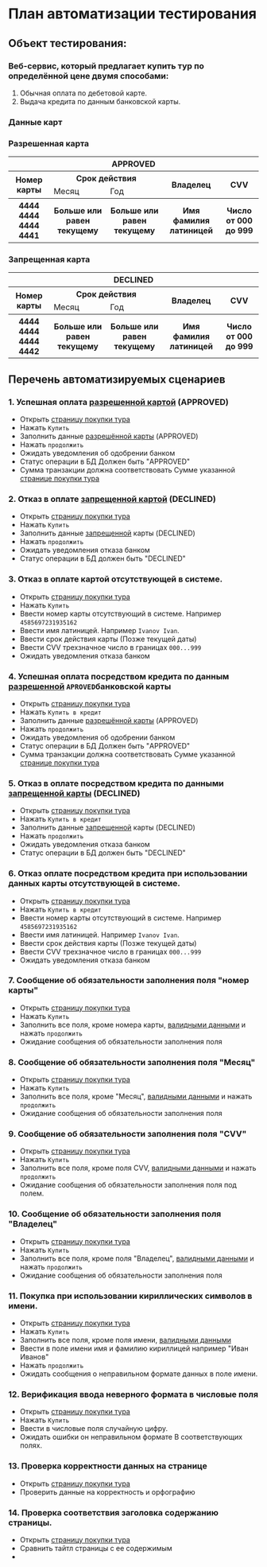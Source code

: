 # План автоматизации тестирования
## Объект тестирования:
### Веб-сервис, который предлагает купить тур по определённой цене двумя способами:
1. Обычная оплата по дебетовой карте.
2. Выдача кредита по данным банковской карты.
### Данные карт
### Разрешенная карта
<table>
   <tbody>
      <tr>
         <th colspan="6">APPROVED</th>
      </tr>
      <tr>
         <th colspan="2" rowspan="2">Номер карты</th>
         <th colspan="2">Срок действия</th>
         <th rowspan="2">Владелец</th>
         <th rowspan="2">CVV</th>
      </tr>
      <tr>
         <td>Месяц</td>
         <td>Год</td>
      </tr>
      <tr>
         <th>4444 4444 4444 4441</th>
         <th colspan="2">Больше или равен текущему</th>
         <th>Больше или равен текущему</th>
         <th>Имя фамилия латиницей</th>
         <th>Число от 000 до 999</th>
      <tr>
    </tbody>
</table> 

### Запрещенная карта
<table>
    <tbody>
      <tr>
         <th colspan="6">DECLINED</th>
      </tr>
      <tr>
         <th colspan="2" rowspan="2">Номер карты</th>
         <th colspan="2">Срок действия</th>
         <th rowspan="2">Владелец</th>
         <th rowspan="2">CVV</th>
      </tr>
      <tr>
         <td>Месяц</td>
         <td>Год</td>
      </tr>
      <tr>
         <th>4444 4444 4444 4442</th>
         <th colspan="2">Больше или равен текущему</th>
         <th>Больше или равен текущему</th>
         <th>Имя фамилия латиницей</th>
         <th>Число от 000 до 999</th>
      <tr>
   </tbody>
</table>

## Перечень автоматизируемых сценариев
### 1. Успешная оплата [разрешенной картой](#разрешенная-карта) (APPROVED)
* Открыть [страницу покупки тура](http://localhost:8080)
* Нажать `Купить`
* Заполнить данные [разрешённой карты](#разрешенная-карта) (APPROVED)
* Нажать `продолжить`
* Ожидать уведомления об одобрении банком
* Статус операции в БД Должен быть "APPROVED"
* Сумма транзакции должна соответствовать Сумме указанной [странице покупки тура](http://localhost:8080)
### 2. Отказ в оплате [запрещенной картой](#запрещенная-карта) (DECLINED)
* Открыть [страницу покупки тура](http://localhost:8080)
* Нажать `Купить`
* Заполнить данные [запрещенной](#разрешенная-карта) карты (DECLINED)
* Нажать `продолжить`
* Ожидать уведомления отказа банком
* Статус операции в БД должен быть "DECLINED"
### 3. Отказ в оплате картой отсутствующей в системе.
* Открыть [страницу покупки тура](http://localhost:8080)
* Нажать `Купить`
* Ввести номер карты отсутствующий в системе. Например `4585697231935162`
* Ввести имя латиницей. Например `Ivanov Ivan`.
* Ввести срок действия карты (Позже текущей даты)
* Ввести CVV трехзначное число в границах `000...999`
* Ожидать уведомления отказа банком
### 4. Успешная оплата посредством кредита по данным [разрешенной](#разрешенная-карта) `APROVED`банковской карты
* Открыть [страницу покупки тура](http://localhost:8080)
* Нажать `Купить в кредит`
* Заполнить данные [разрешённой карты](#разрешенная-карта) (APPROVED)
* Нажать `продолжить`
* Ожидать уведомления об одобрении банком
* Статус операции в БД Должен быть "APPROVED"
* Сумма транзакции должна соответствовать Сумме указанной [странице покупки тура](http://localhost:8080)
### 5. Отказ в оплате посредством кредита по данными [запрещенной карты](#запрещенная-карта) (DECLINED)
* Открыть [страницу покупки тура](http://localhost:8080)
* Нажать `Купить в кредит`
* Заполнить данные [запрещенной](#разрешенная-карта) карты (DECLINED)
* Нажать `продолжить`
* Ожидать уведомления отказа банком
* Статус операции в БД должен быть "DECLINED"
### 6. Отказ оплате посредством кредита при использовании данных карты отсутствующей в системе.
* Открыть [страницу покупки тура](http://localhost:8080)
* Нажать `Купить в кредит`
* Ввести номер карты отсутствующий в системе. Например `4585697231935162`
* Ввести имя латиницей. Например `Ivanov Ivan`.
* Ввести срок действия карты (Позже текущей даты)
* Ввести CVV трехзначное число в границах `000...999`
* Ожидать уведомления отказа банком
### 7. Сообщение об обязательности заполнения поля "номер карты"
* Открыть [страницу покупки тура](http://localhost:8080)
* Нажать `Купить`
* Заполнить все поля, кроме номера карты, [валидными данными](#данные-карт) и нажать `продолжить`
* Ожидание сообщения об обязательности заполнения поля
### 8. Сообщение об обязательности заполнения поля "Месяц"
* Открыть [страницу покупки тура](http://localhost:8080)
* Нажать `Купить`
* Заполнить все поля, кроме "Месяц", [валидными данными](#данные-карт) и нажать `продолжить`
* Ожидание сообщения об обязательности заполнения поля
### 9. Сообщение об обязательности заполнения поля "CVV"
* Открыть [страницу покупки тура](http://localhost:8080)
* Нажать `Купить`
* Заполнить все поля, кроме поля CVV, [валидными данными](#данные-карт) и нажать `продолжить`
* Ожидание сообщения об обязательности заполнения поля под полем.
### 10. Сообщение об обязательности заполнения поля "Владелец"
* Открыть [страницу покупки тура](http://localhost:8080)
* Нажать `Купить`
* Заполнить все поля, кроме поля "Владелец", [валидными данными](#данные-карт) и нажать `продолжить`
* Ожидание сообщения об обязательности заполнения поля
### 11. Покупка при использовании кириллических символов в имени.
* Открыть [страницу покупки тура](http://localhost:8080)
* Нажать `Купить`
* Заполнить все поля, кроме поля имени, [валидными данными](#данные-карт) 
* Ввести в поле имени имя и фамилию кириллицей например "Иван Иванов"
* Нажать `продолжить`
* Ожидать сообщения о неправильном формате данных в поле имени.
### 12. Верификация ввода неверного формата в числовые поля
* Открыть [страницу покупки тура](http://localhost:8080)
* Нажать `Купить`
* Ввести в числовые поля случайную цифру.
* Ожидать ошибки он неправильном формате В соответствующих полях.
### 13. Проверка корректности данных на странице 
* Открыть [страницу покупки тура](http://localhost:8080)
* Проверить данные на корректность и орфографию 
### 14. Проверка соответствия заголовка содержанию страницы.
* Открыть [страницу покупки тура](http://localhost:8080)
* Сравнить тайтл страницы с ее содержимым
* 















